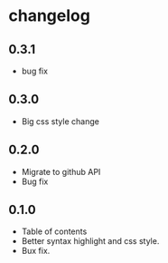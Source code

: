 changelog
====================
## 0.3.1
- bug fix

## 0.3.0
- Big css style change

## 0.2.0
- Migrate to github API
- Bug fix

## 0.1.0
- Table of contents
- Better syntax highlight and css style.
- Bux fix.
